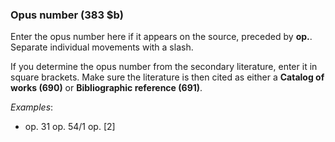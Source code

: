 ### Opus number (383 $b)

Enter the opus number here if it appears on the source, preceded by **op.**. Separate individual movements with a slash.

If you determine the opus number from the secondary literature, enter it in square brackets. Make sure the literature is
then cited as either a **Catalog of works (690)** or **Bibliographic reference (691)**.

_Examples_:

- op. 31 op. 54/1 op. [2]
